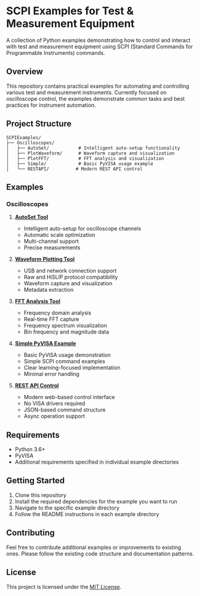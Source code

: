 # SCPI Examples for Test & Measurement Equipment

A collection of Python examples demonstrating how to control and interact with test and measurement equipment using SCPI (Standard Commands for Programmable Instruments) commands.

## Overview

This repository contains practical examples for automating and controlling various test and measurement instruments. Currently focused on oscilloscope control, the examples demonstrate common tasks and best practices for instrument automation.

## Project Structure

```
SCPIExamples/
├── Oscilloscopes/
│   ├── AutoSet/           # Intelligent auto-setup functionality
│   ├── PlotWaveform/      # Waveform capture and visualization
│   ├── PlotFFT/           # FFT analysis and visualization
│   ├── Simple/            # Basic PyVISA usage example
│   └── RESTAPI/          # Modern REST API control
```

## Examples

### Oscilloscopes

1. [**AutoSet Tool**](./Oscilloscopes/AutoSet/)
   - Intelligent auto-setup for oscilloscope channels
   - Automatic scale optimization
   - Multi-channel support
   - Precise measurements

2. [**Waveform Plotting Tool**](./Oscilloscopes/PlotWaveform/)
   - USB and network connection support
   - Raw and HiSLIP protocol compatibility
   - Waveform capture and visualization
   - Metadata extraction

3. [**FFT Analysis Tool**](./Oscilloscopes/PlotFFT/)
   - Frequency domain analysis
   - Real-time FFT capture
   - Frequency spectrum visualization
   - Bin frequency and magnitude data

4. [**Simple PyVISA Example**](./Oscilloscopes/Simple/)
   - Basic PyVISA usage demonstration
   - Simple SCPI command examples
   - Clear learning-focused implementation
   - Minimal error handling

5. [**REST API Control**](./Oscilloscopes/RESTAPI/)
   - Modern web-based control interface
   - No VISA drivers required
   - JSON-based command structure
   - Async operation support

## Requirements

- Python 3.6+
- PyVISA
- Additional requirements specified in individual example directories

## Getting Started

1. Clone this repository
2. Install the required dependencies for the example you want to run
3. Navigate to the specific example directory
4. Follow the README instructions in each example directory

## Contributing

Feel free to contribute additional examples or improvements to existing ones. Please follow the existing code structure and documentation patterns.

## License

This project is licensed under the [MIT License](LICENSE).
